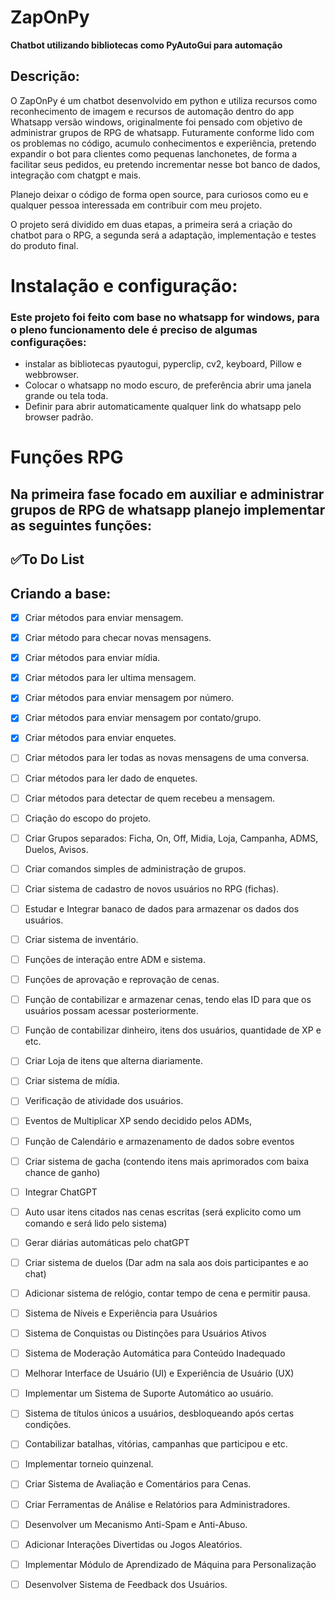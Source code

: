 # ZapOnPy

**Chatbot utilizando bibliotecas como PyAutoGui para automação**

## Descrição:

O ZapOnPy é um chatbot desenvolvido em python e utiliza recursos como reconhecimento de imagem e recursos de automação dentro do app Whatsapp versão windows, originalmente foi pensado com objetivo de administrar grupos de RPG de whatsapp. Futuramente 
conforme lido com os problemas no código, acumulo conhecimentos e experiência, pretendo expandir o bot para clientes como pequenas lanchonetes, de forma a facilitar seus pedidos, eu pretendo incrementar
nesse bot banco de dados, integração com chatgpt e mais.

Planejo deixar o código de forma open source, para
curiosos como eu e qualquer pessoa interessada em contribuir com meu projeto.

O projeto será dividido em duas etapas, a primeira será a criação do chatbot para o RPG, a segunda será a adaptação, implementação e testes do produto final.

# Instalação e configuração:

### Este projeto foi feito com base no whatsapp for windows, para o pleno funcionamento dele é preciso de algumas configurações:

- instalar as bibliotecas pyautogui, pyperclip, cv2, keyboard, Pillow e webbrowser.
- Colocar o whatsapp no modo escuro, de preferência abrir uma janela grande ou tela toda.
- Definir para abrir automaticamente qualquer link do whatsapp pelo browser padrão.



# Funções RPG

## Na primeira fase focado em auxiliar e administrar grupos de RPG de whatsapp planejo implementar as seguintes funções:





## ✅To Do List

## Criando a base:

- [x] Criar métodos para enviar mensagem.
- [x] Criar método para checar novas mensagens.
- [x] Criar métodos para enviar mídia.
- [x] Criar métodos para ler ultima mensagem.
- [x] Criar métodos para enviar mensagem por número.
- [x] Criar métodos para enviar mensagem por contato/grupo.
- [x] Criar métodos para enviar enquetes.
- [ ] Criar métodos para ler todas as novas mensagens de uma conversa.
- [ ] Criar métodos para ler dado de enquetes.
- [ ] Criar métodos para detectar de quem recebeu a mensagem.
- [ ] Criação do escopo do projeto.
- [ ] Criar Grupos separados: Ficha, On, Off, Midia, Loja, Campanha, ADMS, Duelos, Avisos.
- [ ] Criar comandos simples de administração de grupos.
- [ ] Criar sistema de cadastro de novos usuários no RPG (fichas).
- [ ] Estudar e Integrar banaco de dados para armazenar os dados dos usuários.
- [ ] Criar sistema de inventário.
- [ ] Funções de interação entre ADM e sistema.
- [ ] Funções de aprovação e reprovação de cenas.
- [ ] Função de contabilizar e armazenar cenas, tendo elas ID para que os usuários possam acessar posteriormente.
- [ ] Função de contabilizar dinheiro, itens dos usuários, quantidade de XP e etc.
- [ ] Criar Loja de itens que alterna diariamente.
- [ ] Criar sistema de mídia.
- [ ] Verificação de atividade dos usuários.
- [ ] Eventos de Multiplicar XP sendo decidido pelos ADMs,
- [ ] Função de Calendário e armazenamento de dados sobre eventos
- [ ] Criar sistema de gacha (contendo itens mais aprimorados com baixa chance de ganho)
- [ ] Integrar ChatGPT
- [ ] Auto usar itens citados nas cenas escritas (será explicito como um comando e será lido pelo sistema)
- [ ] Gerar diárias automáticas pelo chatGPT
- [ ] Criar sistema de duelos (Dar adm na sala aos dois participantes e ao chat)
- [ ] Adicionar sistema de relógio, contar tempo de cena e permitir pausa.
- [ ] Sistema de Níveis e Experiência para Usuários
- [ ] Sistema de Conquistas ou Distinções para Usuários Ativos
- [ ] Sistema de Moderação Automática para Conteúdo Inadequado
- [ ] Melhorar Interface de Usuário (UI) e Experiência de Usuário (UX)
- [ ] Implementar um Sistema de Suporte Automático ao usuário.
- [ ] Sistema de títulos únicos a usuários, desbloqueando após certas condições.
- [ ] Contabilizar batalhas, vitórias, campanhas que participou e etc.
- [ ] Implementar torneio quinzenal.
- [ ] Criar Sistema de Avaliação e Comentários para Cenas.
- [ ] Criar Ferramentas de Análise e Relatórios para Administradores.
- [ ] Desenvolver um Mecanismo Anti-Spam e Anti-Abuso.
- [ ] Adicionar Interações Divertidas ou Jogos Aleatórios.
- [ ]  Implementar Módulo de Aprendizado de Máquina para Personalização
- [ ]  Desenvolver Sistema de Feedback dos Usuários.


</details>
